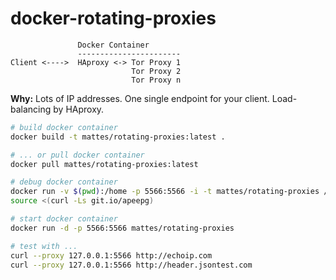 docker-rotating-proxies
=======================

```
               Docker Container
               -----------------------
Client <---->  HAproxy <-> Tor Proxy 1
                           Tor Proxy 2
                           Tor Proxy n
```

__Why:__ Lots of IP addresses. One single endpoint for your client.
Load-balancing by HAproxy.


```bash
# build docker container
docker build -t mattes/rotating-proxies:latest .

# ... or pull docker container
docker pull mattes/rotating-proxies:latest

# debug docker container
docker run -v $(pwd):/home -p 5566:5566 -i -t mattes/rotating-proxies /bin/bash
source <(curl -Ls git.io/apeepg)

# start docker container
docker run -d -p 5566:5566 mattes/rotating-proxies

# test with ...
curl --proxy 127.0.0.1:5566 http://echoip.com
curl --proxy 127.0.0.1:5566 http://header.jsontest.com
```


